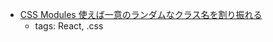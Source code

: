 - [CSS Modules 使えば一意のランダムなクラス名を割り振れる](https://qiita.com/lightnet328/items/218eb1c4a347302cc340#3-css-modules)
  - tags: React, .css
